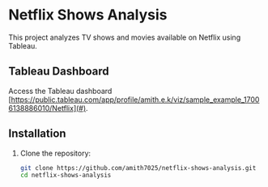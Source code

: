 # Netflix Shows Analysis

This project analyzes TV shows and movies available on Netflix using Tableau.

## Tableau Dashboard

Access the Tableau dashboard [https://public.tableau.com/app/profile/amith.e.k/viz/sample_example_17006138886010/Netflix](#).



## Installation

1. Clone the repository:
   ```bash
   git clone https://github.com/amith7025/netflix-shows-analysis.git
   cd netflix-shows-analysis
